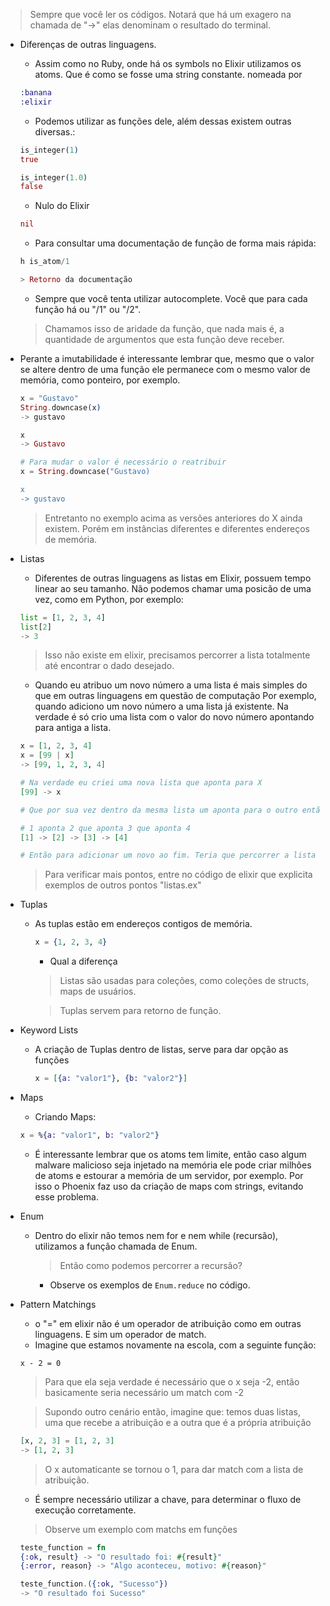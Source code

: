 > Sempre que você ler os códigos. Notará que há um exagero na chamada de "->" elas denominam o resultado do terminal.

- Diferenças de outras linguagens. 
    - Assim como no Ruby, onde há os symbols no Elixir utilizamos os atoms. Que é como se fosse uma string constante. nomeada por
    ```elixir
    :banana
    :elixir
    ```
    - Podemos utilizar as funções dele, além dessas existem outras diversas.:
    ```elixir
    is_integer(1)
    true

    is_integer(1.0)
    false
    ```

    - Nulo do Elixir
    ```elixir
    nil
    ```

    - Para consultar uma documentação de função de forma mais rápida:
    ```elixir
    h is_atom/1

    > Retorno da documentação
    ```

    - Sempre que você tenta utilizar autocomplete. Você que para cada função há ou "/1" ou "/2".
    > Chamamos isso de aridade da função, que nada mais é, a quantidade de argumentos que esta função deve receber. 

- Perante a imutabilidade é interessante lembrar que, mesmo que o valor se altere dentro de uma função ele permanece com o mesmo valor de memória, como ponteiro, por exemplo.
    ```elixir
    x = "Gustavo"
    String.downcase(x)
    -> gustavo

    x
    -> Gustavo

    # Para mudar o valor é necessário o reatribuir
    x = String.downcase("Gustavo)

    x
    -> gustavo
    ```
    > Entretanto no exemplo acima as versões anteriores do X ainda existem. Porém em instâncias diferentes e diferentes endereços de memória. 

- Listas
    - Diferentes de outras linguagens as listas em Elixir, possuem tempo linear ao seu tamanho. Não podemos chamar uma posicão de uma vez, como em Python, por exemplo:
    ```python
    list = [1, 2, 3, 4]
    list[2]
    -> 3
    ```
    > Isso não existe em elixir, precisamos percorrer a lista totalmente até encontrar o dado desejado.

    - Quando eu atribuo um novo número a uma lista é mais simples do que em outras linguagens em questão de computação
    Por exemplo, quando adiciono um novo número a uma lista já existente. Na verdade é só crio uma lista com o valor do novo número apontando para antiga a lista.
    ```elixir
    x = [1, 2, 3, 4]
    x = [99 | x]
    -> [99, 1, 2, 3, 4]

    # Na verdade eu criei uma nova lista que aponta para X
    [99] -> x

    # Que por sua vez dentro da mesma lista um aponta para o outro então na verdade

    # 1 aponta 2 que aponta 3 que aponta 4
    [1] -> [2] -> [3] -> [4]

    # Então para adicionar um novo ao fim. Teria que percorrer a lista toda para adicionar um valor no fim e fazer o 4 apontar para este novo valor
    ```
    > Para verificar mais pontos, entre no código de elixir que explicita exemplos de outros pontos "listas.ex"

- Tuplas
  - As tuplas estão em endereços contigos de memória. 
    ```elixir
    x = {1, 2, 3, 4}
    ```

    - Qual a diferença
    > Listas são usadas para coleções, como coleções de structs, maps de usuários.

    > Tuplas servem para retorno de função.

- Keyword Lists
  - A criação de Tuplas dentro de listas, serve para dar opção as funções
    ```elixir
    x = [{a: "valor1"}, {b: "valor2"}]
    ```

- Maps 
  - Criando Maps:
  ```elixir
  x = %{a: "valor1", b: "valor2"}
  ```
    - É interessante lembrar que os atoms tem limite, então caso algum malware malicioso seja injetado na memória ele pode criar milhões de atoms e estourar a memória de um servidor, por exemplo. Por isso o Phoenix faz uso da criação de maps com strings, evitando esse problema. 

- Enum
  - Dentro do elixir não temos nem for e nem while (recursão), utilizamos a função chamada de Enum.
    > Então como podemos percorrer a recursão? 
    - Observe os exemplos de ```Enum.reduce``` no código.

- Pattern Matchings
  - o "=" em elixir não é um operador de atribuição como em outras linguagens. E sim um operador de match.
  - Imagine que estamos novamente na escola, com a seguinte função:
  ```
  x - 2 = 0
  ``` 
  > Para que ela seja verdade é necessário que o x seja -2, então basicamente seria necessário um match com -2

  > Supondo outro cenário então, imagine que: temos duas listas, uma que recebe a atribuição e a outra que é a própria atribuição
  ```elixir
  [x, 2, 3] = [1, 2, 3]
  -> [1, 2, 3]
  ```
  > O x automaticante se tornou o 1, para dar match com a lista de atribuição.
  - É sempre necessário utilizar a chave, para determinar o fluxo de execução corretamente. 

  > Observe um exemplo com matchs em funções
  ```elixir
  teste_function = fn
  {:ok, result} -> "O resultado foi: #{result}"
  {:error, reason} -> "Algo aconteceu, motivo: #{reason}"

  teste_function.({:ok, "Sucesso"})
  -> "O resultado foi Sucesso"
  ```


